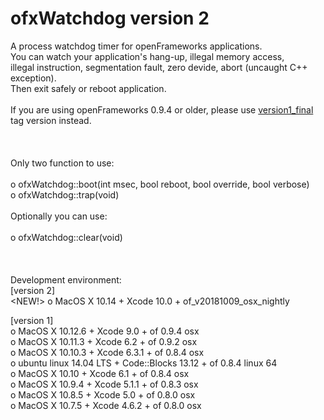 ofxWatchdog version 2
===========

A process watchdog timer for openFrameworks applications.<br/>
You can watch your application's hang-up, illegal memory access,<br/>
illegal instruction, segmentation fault, zero devide, abort (uncaught C++ exception).<br/>
Then exit safely or reboot application.<br/>
<br/>
If you are using openFrameworks 0.9.4 or older, please use <a href="https://github.com/toolbits/ofxWatchdog/tree/version1_final">version1_final</a> tag version instead.<br/>
<br/>
<br/>
<br/>
Only two function to use:<br/>
<br/>
o ofxWatchdog::boot(int msec, bool reboot, bool override, bool verbose)<br/>
o ofxWatchdog::trap(void)<br/>
<br/>
Optionally you can use:<br/>
<br/>
o ofxWatchdog::clear(void)<br/>
<br/>
<br/>
<br/>
Development environment:<br/>
[version 2]<br/>
&lt;NEW!> o MacOS X 10.14 + Xcode 10.0 + of_v20181009_osx_nightly<br/>

[version 1]<br/>
o MacOS X 10.12.6 + Xcode 9.0 + of 0.9.4 osx<br/>
o MacOS X 10.11.3 + Xcode 6.2 + of 0.9.2 osx<br/>
o MacOS X 10.10.3 + Xcode 6.3.1 + of 0.8.4 osx<br/>
o ubuntu linux 14.04 LTS + Code::Blocks 13.12 + of 0.8.4 linux 64<br/>
o MacOS X 10.10 + Xcode 6.1 + of 0.8.4 osx<br/>
o MacOS X 10.9.4 + Xcode 5.1.1 + of 0.8.3 osx<br/>
o MacOS X 10.8.5 + Xcode 5.0 + of 0.8.0 osx<br/>
o MacOS X 10.7.5 + Xcode 4.6.2 + of 0.8.0 osx<br/>
